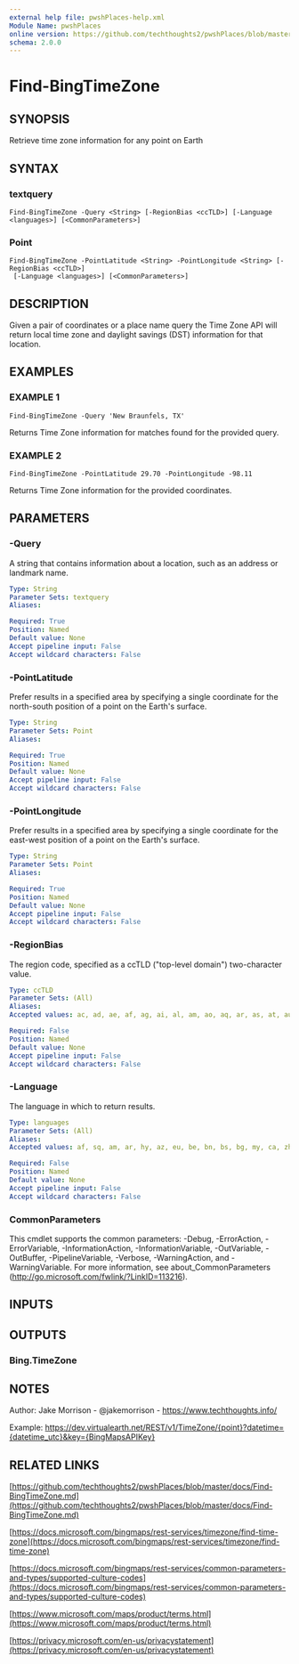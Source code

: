 ```yaml
---
external help file: pwshPlaces-help.xml
Module Name: pwshPlaces
online version: https://github.com/techthoughts2/pwshPlaces/blob/master/docs/Find-BingTimeZone.md
schema: 2.0.0
---
```


# Find-BingTimeZone

## SYNOPSIS
Retrieve time zone information for any point on Earth

## SYNTAX

### textquery
```
Find-BingTimeZone -Query <String> [-RegionBias <ccTLD>] [-Language <languages>] [<CommonParameters>]
```

### Point
```
Find-BingTimeZone -PointLatitude <String> -PointLongitude <String> [-RegionBias <ccTLD>]
 [-Language <languages>] [<CommonParameters>]
```

## DESCRIPTION
Given a pair of coordinates or a place name query the Time Zone API will return local time zone and daylight savings (DST) information for that location.

## EXAMPLES

### EXAMPLE 1
```
Find-BingTimeZone -Query 'New Braunfels, TX'
```

Returns Time Zone information for matches found for the provided query.

### EXAMPLE 2
```
Find-BingTimeZone -PointLatitude 29.70 -PointLongitude -98.11
```

Returns Time Zone information for the provided coordinates.

## PARAMETERS

### -Query
A string that contains information about a location, such as an address or landmark name.

```yaml
Type: String
Parameter Sets: textquery
Aliases:

Required: True
Position: Named
Default value: None
Accept pipeline input: False
Accept wildcard characters: False
```

### -PointLatitude
Prefer results in a specified area by specifying a single coordinate for the north-south position of a point on the Earth's surface.

```yaml
Type: String
Parameter Sets: Point
Aliases:

Required: True
Position: Named
Default value: None
Accept pipeline input: False
Accept wildcard characters: False
```

### -PointLongitude
Prefer results in a specified area by specifying a single coordinate for the east-west position of a point on the Earth's surface.

```yaml
Type: String
Parameter Sets: Point
Aliases:

Required: True
Position: Named
Default value: None
Accept pipeline input: False
Accept wildcard characters: False
```

### -RegionBias
The region code, specified as a ccTLD ("top-level domain") two-character value.

```yaml
Type: ccTLD
Parameter Sets: (All)
Aliases:
Accepted values: ac, ad, ae, af, ag, ai, al, am, ao, aq, ar, as, at, au, aw, ax, az, ba, bb, bd, be, bf, bg, bh, bi, bj, bm, bn, bo, br, bs, bt, bv, bw, by, bz, ca, cc, cd, cf, cg, ch, ci, ck, cl, cm, cn, co, cr, cu, cv, cw, cx, cy, cz, de, dj, dk, dm, do, dz, ec, ee, eg, er, es, et, eu, fi, fj, fk, fm, fo, fr, ga, gb, gd, ge, gf, gg, gh, gi, gl, gm, gn, gp, gq, gr, gs, gt, gu, gw, gy, hk, hm, hn, hr, ht, hu, id, ie, il, im, in, io, iq, ir, is, it, je, jm, jo, jp, ke, kg, kh, ki, km, kn, kp, kr, kw, ky, kz, la, lb, lc, li, lk, lr, ls, lt, lu, lv, ly, ma, mc, md, me, mg, mh, mk, ml, mm, mn, mo, mp, mq, mr, ms, mt, mu, mv, mw, mx, my, mz, na, nc, ne, nf, ng, ni, nl, no, np, nr, nu, nz, om, pa, pe, pf, pg, ph, pk, pl, pm, pn, pr, ps, pt, pw, py, qa, re, ro, rs, ru, rw, sa, sb, sc, sd, se, sg, sh, si, sj, sk, sl, sm, sn, so, sr, ss, st, su, sv, sx, sy, sz, tc, td, tf, tg, th, tj, tk, tl, tm, tn, to, tr, tt, tv, tw, tz, ua, ug, uk, us, uy, uz, va, vc, ve, vg, vi, vn, vu, wf, ws, ye, yt, za, zm, zw

Required: False
Position: Named
Default value: None
Accept pipeline input: False
Accept wildcard characters: False
```

### -Language
The language in which to return results.

```yaml
Type: languages
Parameter Sets: (All)
Aliases:
Accepted values: af, sq, am, ar, hy, az, eu, be, bn, bs, bg, my, ca, zh, hr, cs, da, nl, en, et, fa, fi, fil, fr, ka, de, el, iw, hi, hu, is, id, it, ja, kn, kk, km, ko, ky, lo, lv, lt, mk, ms, ml, mr, mn, ne, no, pl, pt, pa, ro, ru, sr, sk, es, sw, ta, te, th, uk, ur, uz, vi, zu

Required: False
Position: Named
Default value: None
Accept pipeline input: False
Accept wildcard characters: False
```

### CommonParameters
This cmdlet supports the common parameters: -Debug, -ErrorAction, -ErrorVariable, -InformationAction, -InformationVariable, -OutVariable, -OutBuffer, -PipelineVariable, -Verbose, -WarningAction, and -WarningVariable.
For more information, see about_CommonParameters (http://go.microsoft.com/fwlink/?LinkID=113216).

## INPUTS

## OUTPUTS

### Bing.TimeZone
## NOTES
Author: Jake Morrison - @jakemorrison - https://www.techthoughts.info/

Example:
    https://dev.virtualearth.net/REST/v1/TimeZone/{point}?datetime={datetime_utc}&key={BingMapsAPIKey}

## RELATED LINKS

[https://github.com/techthoughts2/pwshPlaces/blob/master/docs/Find-BingTimeZone.md](https://github.com/techthoughts2/pwshPlaces/blob/master/docs/Find-BingTimeZone.md)

[https://docs.microsoft.com/bingmaps/rest-services/timezone/find-time-zone](https://docs.microsoft.com/bingmaps/rest-services/timezone/find-time-zone)

[https://docs.microsoft.com/bingmaps/rest-services/common-parameters-and-types/supported-culture-codes](https://docs.microsoft.com/bingmaps/rest-services/common-parameters-and-types/supported-culture-codes)

[https://www.microsoft.com/maps/product/terms.html](https://www.microsoft.com/maps/product/terms.html)

[https://privacy.microsoft.com/en-us/privacystatement](https://privacy.microsoft.com/en-us/privacystatement)

